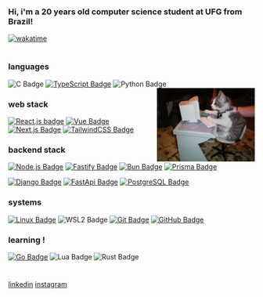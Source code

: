 
### Hi, i'm a 20 years old computer science student at UFG from Brazil!
[![wakatime](https://wakatime.com/badge/user/c1054241-c005-4f30-bee2-f1689db4f8f4.svg)](https://wakatime.com/@c1054241-c005-4f30-bee2-f1689db4f8f4)
#

### languages
![C Badge](https://img.shields.io/badge/C-007AFF?-style=flat&logo=c&logoColor=white)
[![TypeScript Badge](https://img.shields.io/badge/typescript-007ACC?style=flat&logo=typescript&logoColor=white)](https://www.typescriptlang.org/)
![Python Badge](https://img.shields.io/badge/python-6DA55F?style=flat&logo=python&logoColor=white)
<img align="right" src="static/giphy.gif" alt="cat" width="200">



### web stack
[![React.js badge](https://img.shields.io/badge/react.js-black?style=flat&logo=react&logoColor=61DAFB)](https://react.dev/)
[![Vue Badge](https://img.shields.io/badge/vue.js-black?style=flat&logo=vue.js&logoColor=4FC08D)](https://vuejs.org/)
[![Next.js Badge](https://img.shields.io/badge/next.js-black?style=flat&logo=next.js&logoColor=white)](https://nextjs.org/)
[![TailwindCSS Badge](https://img.shields.io/badge/tailwind_css-black?style=flat&logo=tailwind-css&logoColor=06B6D4)](https://tailwindcss.com/)

### backend stack 
[![Node.js Badge](https://img.shields.io/badge/node.js-6DA55F?style=flat&logo=node.js&logoColor=white)](https://nodejs.org/)
[![Fastify Badge](https://img.shields.io/badge/Fastify-white?style=flat&logo=fastify&logoColor=000000)]()
[![Bun Badge](https://img.shields.io/badge/bun-%23000000.svg?style=flat&logo=bun&logoColor=white)](https://bun.sh/)
[![Prisma Badge](https://img.shields.io/badge/prisma-%23316192.svg?style=flat&logo=prisma&logoColor=2D3748)]()

[![Django Badge](https://img.shields.io/badge/django-6DA55F?style=flat&logo=django&logoColor=092E20)]()
[![FastApi Badge](https://img.shields.io/badge/FastAPI-black?style=flat&logo=fastapi&logoColor=009688)]()
[![PostgreSQL Badge](https://img.shields.io/badge/postgres-%23316192.svg?style=flat&logo=postgresql&logoColor=white)](https://www.postgresql.org/)


### systems

[![Linux Badge](https://img.shields.io/badge/linux-FCC624?style=flat&logo=linux&logoColor=black)](https://wikipedia.org/wiki/Linux)
![WSL2 Badge](https://img.shields.io/badge/wsl2-0078D6?style=flat&logo=windows&logoColor=white)
[![Git Badge](https://img.shields.io/badge/git-%23F05033.svg?style=flat&logo=git&logoColor=white)](https://git-scm.com/)
[![GitHub Badge](https://img.shields.io/badge/github-%23121011.svg?style=flat&logo=github&logoColor=white)](https://github.com/)

### learning !
[![Go Badge](https://img.shields.io/badge/go-00ADD8?style=flat&logo=go&logoColor=white)](https://go.dev/)
![Lua Badge](https://img.shields.io/badge/lua-%23316192.svg?-style=flat&logo=lua&logoColor=white)
![Rust Badge](https://img.shields.io/badge/rust-%23000000.svg?-style=flat&logo=rust&logoColor=white)
#
<p>
    <a href='https://www.linkedin.com/in/matheus-henrique-rodrigues-magalh%C3%A3es'> linkedin</a> 
    <a href='https://www.instagram.com/matheushr.m'> instagram </a> 
</p>
